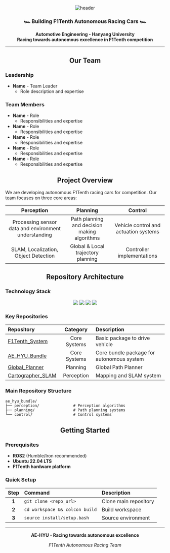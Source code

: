 <div align="center">

![header](https://capsule-render.vercel.app/api?type=waving&color=gradient&height=200&section=header&text=AE-HYU&fontSize=90&animation=fadeIn&fontAlignY=38&desc=F1Tenth%20Autonomous%20Racing%20Team&descAlignY=65&descAlign=62)

### 🏎️ **Building F1Tenth Autonomous Racing Cars** 🏎️

**Automotive Engineering - Hanyang University**  
**Racing towards autonomous excellence in F1Tenth competition**

</div>

---

<div align="center">

## **Our Team**

</div>

### **Leadership**
- **Name** - Team Leader
  - Role description and expertise

### **Team Members**
- **Name** - Role
  - Responsibilities and expertise
- **Name** - Role
  - Responsibilities and expertise
- **Name** - Role
  - Responsibilities and expertise
- **Name** - Role
  - Responsibilities and expertise
- **Name** - Role
  - Responsibilities and expertise

<div align="center">

## **Project Overview**

</div>

We are developing autonomous F1Tenth racing cars for competition. Our team focuses on three core areas:

<div align="center">

| **Perception** | **Planning** | **Control** |
|:---:|:---:|:---:|
| Processing sensor data and environment understanding | Path planning and decision making algorithms | Vehicle control and actuation systems |
| SLAM, Localization, Object Detection | Global & Local trajectory planning | Controller implementations |

</div>

<div align="center">

## **Repository Architecture**

</div>

### **Technology Stack**

<div align="center">

<img src="https://img.shields.io/badge/C%2B%2B-00599C?style=for-the-badge&logo=c%2B%2B&logoColor=white">
<img src="https://img.shields.io/badge/ROS2-22314E?style=for-the-badge&logo=ros&logoColor=white">
<img src="https://img.shields.io/badge/Python-3776AB?style=for-the-badge&logo=python&logoColor=white">
<img src="https://img.shields.io/badge/OpenCV-5C3EE8?style=for-the-badge&logo=opencv&logoColor=white">

</div>

### **Key Repositories**

<div align="center">

| **Repository** | **Category** | **Description** |
|:---|:---:|:---|
| [F1Tenth_System](https://github.com/AE-HYU/f1tenth_system.git) | Core Systems | Basic package to drive vehicle |
| [AE_HYU_Bundle](https://github.com/AE-HYU/ae_hyu_bundle.git) | Core Systems | Core bundle package for autonomous system |
| [Global_Planner](https://github.com/AE-HYU/global_planner.git) | Planning | Global Path Planner |
| [Cartographer_SLAM](https://github.com/AE-HYU/cartographer_mapping) | Perception | Mapping and SLAM system |

</div>

### **Main Repository Structure**
```
ae_hyu_bundle/
├── perception/               # Perception algorithms
├── planning/                 # Path planning systems
└── control/                  # Control systems
```

<div align="center">

## **Getting Started**

</div>

### **Prerequisites**
- **ROS2** (Humble/Iron recommended)
- **Ubuntu 22.04 LTS**
- **F1Tenth hardware platform**

### **Quick Setup**

<div align="center">

| **Step** | **Command** | **Description** |
|:---:|:---|:---|
| **1** | `git clone <repo_url>` | Clone main repository |
| **2** | `cd workspace && colcon build` | Build workspace |
| **3** | `source install/setup.bash` | Source environment |

</div>


---

<div align="center">

**AE-HYU - Racing towards autonomous excellence**

*F1Tenth Autonomous Racing Team*

</div>
